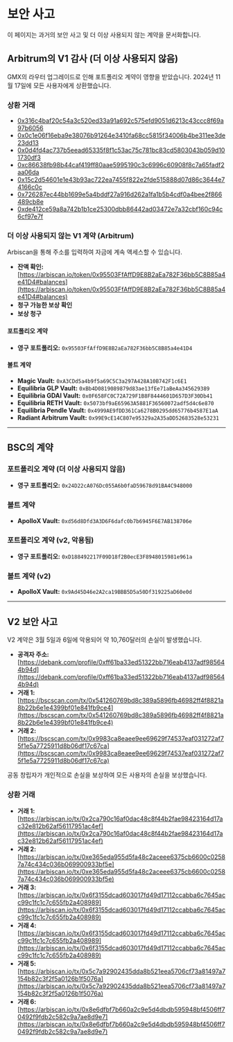 # 보안 사고

이 페이지는 과거의 보안 사고 및 더 이상 사용되지 않는 계약을 문서화합니다.

## Arbitrum의 V1 감사 (더 이상 사용되지 않음)

GMX의 라우터 업그레이드로 인해 포트폴리오 계약이 영향을 받았습니다. 2024년 11월 17일에 모든
사용자에게 상환했습니다.

### 상환 거래

- [0x316c4baf20c54a3c520ed33a91a692c575efd9051d6213c43ccc8f69a97b6056](https://arbiscan.io/tx/0x316c4baf20c54a3c520ed33a91a692c575efd9051d6213c43ccc8f69a97b6056)
- [0x0c1e06f16eba9e38076b91264e3410fa68cc5815f34006b4be311ee3de23dd13](https://arbiscan.io/tx/0x0c1e06f16eba9e38076b91264e3410fa68cc5815f34006b4be311ee3de23dd13)
- [0x0d4fd4ac737b5eead65335f8f1c53ac75c781bc83cd5803043b059d101730df3](https://arbiscan.io/tx/0x0d4fd4ac737b5eead65335f8f1c53ac75c781bc83cd5803043b059d101730df3)
- [0xc86638fb98b44caf419ff80aae5995190c3c6996c60908f8c7a65fadf2aa06da](https://arbiscan.io/tx/0xc86638fb98b44caf419ff80aae5995190c3c6996c60908f8c7a65fadf2aa06da)
- [0x15c2d54601e1e43b93ac722ea7455f822e2fde515888d07d86c3644e74166c0c](https://arbiscan.io/tx/0x15c2d54601e1e43b93ac722ea7455f822e2fde515888d07d86c3644e74166c0c)
- [0x726287ec44bb1699e5a4bddf27a916d262a1fa1b5b4cdf0a4bee2f866489cb8e](https://arbiscan.io/tx/0x726287ec44bb1699e5a4bddf27a916d262a1fa1b5b4cdf0a4bee2f866489cb8e)
- [0xde412ce59a8a742b1b1ce25300dbb86442ad03472e7a32cbf160c94c6cf97e7f](https://arbiscan.io/tx/0xde412ce59a8a742b1b1ce25300dbb86442ad03472e7a32cbf160c94c6cf97e7f)

### 더 이상 사용되지 않는 V1 계약 (Arbitrum)

Arbiscan을 통해 주소를 입력하여 자금에 계속 액세스할 수 있습니다.

- **잔액 확인:**
  [https://arbiscan.io/token/0x95503FfAffD9E8B2aEa782F36bb5C8B85a4e41D4#balances](https://arbiscan.io/token/0x95503FfAffD9E8B2aEa782F36bb5C8B85a4e41D4#balances)
- **청구 가능한 보상 확인**
- **보상 청구**

#### 포트폴리오 계약

- **영구 포트폴리오:** `0x95503FfAffD9E8B2aEa782F36bb5C8B85a4e41D4`

#### 볼트 계약

- **Magic Vault:** `0xA3CDd5a4b9f5a69C5C3a297A428A10B742F1c6E1`
- **Equilibria GLP Vault:** `0xBb4D0819089879d83ae13fEe71aBeAa345629389`
- **Equilibria GDAI Vault:** `0x0F658FC0C72A729F1B8F8444601D657D3F30Db41`
- **Equilibria RETH Vault:** `0x5073bf9aE65963A5881F36560072adf5d4c6e870`
- **Equilibria Pendle Vault:** `0x4999AE9fDD361Ca6278B0295dd65776b4587E1aA`
- **Radiant Arbitrum Vault:** `0x99E9cE14C807e95329a2A35aDD52683528e53231`

---

## BSC의 계약

### 포트폴리오 계약 (더 이상 사용되지 않음)

- **영구 포트폴리오:** `0x24D22cA076Dc055A6b0faD59678d91BA4C948000`

### 볼트 계약

- **ApolloX Vault:** `0xd56d8Dfd3A3D6F6dafc0b7b6945F6E7AB138706e`

### 포트폴리오 계약 (v2, 악용됨)

- **영구 포트폴리오:** `0xD188492217F09D18f2B0ecE3F8948015981e961a`

### 볼트 계약 (v2)

- **ApolloX Vault:** `0x9Ad45D46e2A2ca19BBB5D5a50Df319225aD60e0d`

---

## V2 보안 사고

V2 계약은 3월 5일과 6일에 악용되어 약 10,760달러의 손실이 발생했습니다.

- **공격자 주소:**
  [https://debank.com/profile/0xff61ba33ed51322bb716eab4137adf985644b94d](https://debank.com/profile/0xff61ba33ed51322bb716eab4137adf985644b94d)
- **거래 1:**
  [https://bscscan.com/tx/0x541260769bd8c389a5896fb46982ff4f8821a8b22b6e1e4399bf01e841fb9ce4](https://bscscan.com/tx/0x541260769bd8c389a5896fb46982ff4f8821a8b22b6e1e4399bf01e841fb9ce4)
- **거래 2:**
  [https://bscscan.com/tx/0x9983ca8eaee9ee69629f74537eaf031272af75f1e5a7725911d8b06df17c67ca](https://bscscan.com/tx/0x9983ca8eaee9ee69629f74537eaf031272af75f1e5a7725911d8b06df17c67ca)

공동 창립자가 개인적으로 손실을 보상하여 모든 사용자의 손실을 보상했습니다.

### 상환 거래

- **거래 1:**
  [https://arbiscan.io/tx/0x2ca790c16af0dac48c8f44b2fae98423164d17ac32e812b62af56117951ac4ef](https://arbiscan.io/tx/0x2ca790c16af0dac48c8f44b2fae98423164d17ac32e812b62af56117951ac4ef)
- **거래 2:**
  [https://arbiscan.io/tx/0xe365eda955d5fa48c2aceee6375cb6600c02587a74c434c036b069900933bf5e](https://arbiscan.io/tx/0xe365eda955d5fa48c2aceee6375cb6600c02587a74c434c036b069900933bf5e)
- **거래 3:**
  [https://arbiscan.io/tx/0x6f3155dcad603017fd49d17112ccabba6c7645acc99c1fc1c7c655fb2a408989](https://arbiscan.io/tx/0x6f3155dcad603017fd49d17112ccabba6c7645acc99c1fc1c7c655fb2a408989)
- **거래 4:**
  [https://arbiscan.io/tx/0x6f3155dcad603017fd49d17112ccabba6c7645acc99c1fc1c7c655fb2a408989](https://arbiscan.io/tx/0x6f3155dcad603017fd49d17112ccabba6c7645acc99c1fc1c7c655fb2a408989)
- **거래 5:**
  [https://arbiscan.io/tx/0x5c7a92902435dda8b521eea5706cf73a81497a7154b82c3f2f5a0126b1f5076a](https://arbiscan.io/tx/0x5c7a92902435dda8b521eea5706cf73a81497a7154b82c3f2f5a0126b1f5076a)
- **거래 6:**
  [https://arbiscan.io/tx/0x8e6dfbf7b660a2c9e5d4dbdb595948bf4506ff70492f9fdb2c582c9a7ae8d9e7](https://arbiscan.io/tx/0x8e6dfbf7b660a2c9e5d4dbdb595948bf4506ff70492f9fdb2c582c9a7ae8d9e7)
